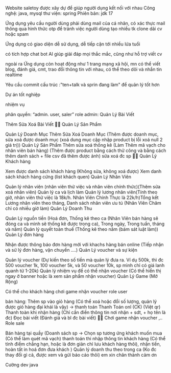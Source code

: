 Website saletoy được xây dự để giúp người dụng kết nối với nhau Công nghệ: java, mysql thư viện: spring Phiên bản: jdk 17

Ứng dụng yêu cầu người dùng phải dùng mail của cá nhân, có xác thực mail thông qua hình thức otp để tránh việc người dùng tạo nhiều tk clone dải cv hoặc spam

Ứng dụng có giao diện dễ sử dụng, dễ tiếp cận tới nhiều lứa tuổi

có tích hợp chat bot AI giúp giải đáp mọi thắc mắc, cũng như hỗ trợ viết cv

ngoài ra Ứng dụng còn hoạt động như 1 trang mạng xã hội, mn có thể viết blog, đánh giá, cmt, trao đổi thông tin với nhau, có thể theo dõi và nhắn tin realtime

Yêu cầu commit cấu trúc :"ten+talk và sprin đang làm" để quản lý tốt hơn

Dự án tốt nghiệp

nhiệm vụ

phân quyền: “admin. user, saler”
role admin:
Quản Lý Bài Viết

Thêm Sửa Xoá Bài Viết 👍🏻
Quản Lý Sản Phẩm

Quản Lý Doanh Mục
Thêm Sửa Xoá Doanh Mục (Thêm được doanh mục, sửa xoá được doanh mục (xoá dung mục cập nhập product bị lỗi xoá null 2 giá trị))
Quản Lý Sản Phẩm
Thêm sửa xoá thống kê (Làm Thêm mã vạch cho nhân viên bán hàng) (Thêm được product bằng cách thử công và bằng cách thêm danh sách + file csv đã thêm được ảnh) sửa xoá đc sp 👍🏻
Quản Lý Khách hàng

Xem được danh sách khách hàng (Không sửa, không xoá được)
Xem danh sách khách hàng cứng (list khách quen)
Quản Lý Nhân Viên

Quản lý nhân viên (nhân viên thử việc và nhân viên chính thức)(Thêm sửa xoá nhân viên)
Quản lý ca và lịch làm
Quản lý lương nhân viên(Tính theo giờ, nhân viên thử việc là 18k/h. Nhân Viên Chính Thực là 22k/h)Tổng kết Lương nhân viên theo tháng, Danh sách nhân viên ưu tú (Nhân Viên Chăm chỉ có nhiều giờ làm)
Quản Lý Doanh Thu

Quản Lý nguồn tiền (Hoá đơn, Thống kê theo ca (Nhân Viên bán hàng sẽ đóng ca và mình sẽ thống kê được trong ca), Trong ngày, Trong tuần, tháng và năm)
Quản lý quyết toàn thuế (Thống kê theo năm (bám sát luật làm))
Quản Lý đơn hàng

Nhận được thông báo đơn hàng mới với khachs hàng bán online (Tiếp nhận và sử lý đơn hàng, vận chuyển ….)
Quản Lý voucher và sự kiện

Quản lý voucher (Dự kiến theo số tiền mà quản lý đưa ra. Ví dụ 500k, thì đc 500 voucher 1k, 100 voucher 5k, và 50 voucher 10k, sp mình chỉ có giá lanh quanh từ 1-20k)
Quản lý nhiệm vụ để có thể nhận voucher (Có thể hiển thị ngay ở banner hoặc là xem sản phẩm nhận voucher)
Quản Lý Game (Mở Rộng)

Có thể cho khách hàng chơi game nhận voucher
role user

bán hàng: Thêm sp vào giỏ hàng (Có thể xoá hoặc đổi số lượng, quản lý được giỏ hàng đại khái là vậy) -> thanh toán
Thanh Toán onl (CK) (Việt qr)
Thanh toàn khi nhận hàng (Chỉ cần điền thông tin nơi nhận + sdt, + họ tên là đc)
Đọc bài viết (Đánh giá và bl đc bài viết) 👍🏻
Chơi game nhận voucher ,..
Role sale

Bán hàng tại quầy (Doanh sách sp -> Chọn sp tương ứng khách muốn mua (Có thể làm quét mã vạch) thanh toán thi nhập thông tin khách hàng (Có thể tính điểm chẳng hạn, hoặc là đơn giản chỉ lưu khách hàng thôi), nhận tiền, hoàn tất in hoá đơn đưa khách )
Quản lý doanh thu theo trong ca (Ko đc thay đổi gì cả, được xem và gửi báo cáo thôi)
em xin chân thành cảm ơn

Cường dev java

